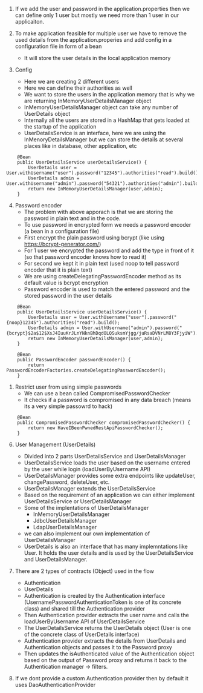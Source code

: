 1. If we add the user and password in the application.properties then we can define only 1 user but mostly we need more than 1 user in our applicaiton.

2. To make application feasible for multiple user we have to remove the used details from the application.properies and add config in a configuration file in form of a bean
   - It will store the user details in the local application memory

3. Config
    - Here we are creating 2 different users
    - Here we can define their authorities as well
    - We want to store the users in the application memory that is why we are returning InMemoryUserDetailsManager object
    - InMemoryUserDetailsManager object can take any number of UserDetails object
    - Internally all the users are stored in a HashMap that gets loaded at the startup of the application
    - UserDetailsService is an interface, here we are using the InMenoryDetailsManager but we can store the details at several places like in database, other application, etc

```
    @Bean
    public UserDetailsService userDetailsService() {
        UserDetails user = User.withUsername("user").password("12345").authorities("read").build();
        UserDetails admin = User.withUsername("admin").password("54321").authorities("admin").build();
        return new InMemoryUserDetailsManager(user,admin);
    }

```

4.  Password encoder
    - The problem with above apporach is that we are storing the password in plain text and in the code.
    - To use password in encrypted form we needs a password encoder (a bean in a configuration file)
    - First encrypt the plain password using bcrypt (like using https://bcrypt-generator.com/)
    - For 1 user we encrypted the password and add the type in front of it (so that password encoder knows how to read it)
    - For second we kept it in plain text (used noop to tell password encoder that it is plain text)
    - We are using createDelegatingPasswordEncoder method as its default value is bcrypt encryption
    - Password encoder is used to match the entered password and the stored password in the user details

```
    @Bean
    public UserDetailsService userDetailsService() {
        UserDetails user = User.withUsername("user").password("{noop}12345").authorities("read").build();
        UserDetails admin = User.withUsername("admin").password("{bcrypt}$2a$12$XsJ4IuuKrJLnYNknBhDqdOLQSuksmYjgg/juRsaDVNrLM8Y3FjyiW").authorities("admin").build();
        return new InMemoryUserDetailsManager(user,admin);
    }

    @Bean
    public PasswordEncoder passwordEncoder() {
        return PasswordEncoderFactories.createDelegatingPasswordEncoder();
    }
```

1. Restrict user from using simple passwords
    - We can use a bean called CompromisedPasswordChecker
    - It checks if a password is compromised in any data breach (means its a very simple passowrd to hack)

```
    @Bean
    public CompromisedPasswordChecker compromisedPasswordChecker() {
        return new HaveIBeenPwnedRestApiPasswordChecker();
    }

```

6. User Management (UserDetails)
   - Divided into 2 parts UserDetailsService and UserDetailsManager
   - UserDetailsService loads the user based on the username entered by the user while login (loadUserByUsername API)
   - UserDetailsManager provides some extra endpoints like updateUser, changePassword, deleteUser, etc.
   - UserDetailsManager extends the UserDetailsService
   - Based on the requirement of an application we can either implement UserDetailsService or UserDetailsManager
   - Some of the implentations of UserDetailsManager
     - InMemoryUserDetailsManager
     - JdbcUserDetailsManager
     - LdapUserDetailsManager
   - we can also implement our own implementation of UserDetailsManager
   - UserDetails is also an interface that has many implemntations like User. It holds the user details and is used by the UserDetailsService and UserDetailsManager.

7. There are 2 types of contracts (Object) used in the flow
   - Authentication
   - UserDetails
   - Authentication is created by the Authentication interface (UsernamePasswordAuthenticationToken is one of its concrete class) and shared till the Authentication provider
   - Then Authentication provider extracts the user name and calls the loadUserByUsername API of UserDetailsService
   - The UserDetailsService returns the UserDetails object (User is one of the concrete class of UserDetails interface)
   - Authentication provider extracts the details from UserDetails and Authentication objects and passes it to the Password proxy
   - Then updates the isAuthenticated value of the Authentication object based on the output of Password proxy and returns it back to the Authentication manager -> filters.
  
8. If we dont provide a custom Authentication provider then by default it uses DaoAuthenticationProvider